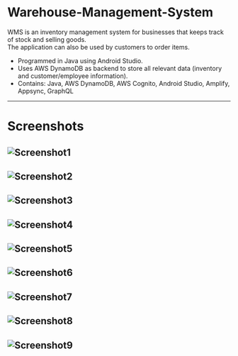 # Warehouse-Management-System
WMS is an inventory management system for businesses that keeps track of stock and selling goods.  
The application can also be used by customers to order items.
  - Programmed in Java using Android Studio.
  - Uses AWS DynamoDB as backend to store all relevant data (inventory and customer/employee
information).
  - Contains: Java, AWS DynamoDB, AWS Cognito, Android Studio, Amplify, Appsync, GraphQL  
-----
# Screenshots
![Screenshot1](https://user-images.githubusercontent.com/63819456/148456123-bbafacbd-91ad-4f4c-b3ac-67e032f1c9e1.PNG)  
-----
![Screenshot2](https://user-images.githubusercontent.com/63819456/148456128-22439fc5-cfc2-4157-8563-e1388fb999de.PNG)  
-----
![Screenshot3](https://user-images.githubusercontent.com/63819456/148456133-8f98b0a6-6178-4c7a-a5aa-43ec78a295ba.PNG)  
-----
![Screenshot4](https://user-images.githubusercontent.com/63819456/148456138-8090c739-b3c8-4248-9612-7c7ff3e410d1.PNG)  
-----
![Screenshot5](https://user-images.githubusercontent.com/63819456/148456143-86f3facf-1fe6-4cab-a4d1-1e8836445705.PNG)  
-----
![Screenshot6](https://user-images.githubusercontent.com/63819456/148456144-0cab7f3a-32a8-4fd8-81de-d233be827c01.PNG)  
-----
![Screenshot7](https://user-images.githubusercontent.com/63819456/148456146-34dd6485-0d59-45de-81e6-597038a23a34.PNG)  
-----
![Screenshot8](https://user-images.githubusercontent.com/63819456/148456152-5c47c5ac-f158-4c58-9e52-a9302d6cfdb8.PNG)  
-----
![Screenshot9](https://user-images.githubusercontent.com/63819456/148456367-dc5dbc54-cb48-49a2-822f-c6042fbda83c.PNG)  
-----

